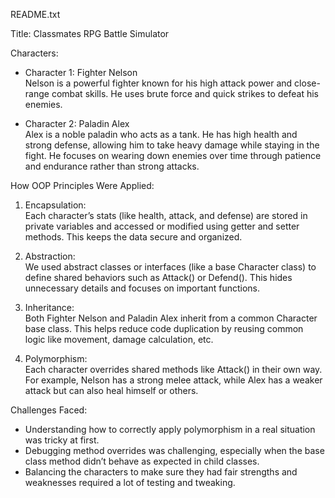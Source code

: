README.txt

Title: Classmates RPG Battle Simulator 

Characters:

- Character 1: Fighter Nelson  
  Nelson is a powerful fighter known for his high attack power and close-range combat skills. He uses brute force and quick strikes to defeat his enemies.

- Character 2: Paladin Alex  
  Alex is a noble paladin who acts as a tank. He has high health and strong defense, allowing him to take heavy damage while staying in the fight. He focuses on wearing down enemies over time through patience and endurance rather than strong attacks.

How OOP Principles Were Applied:

1. Encapsulation:  
   Each character’s stats (like health, attack, and defense) are stored in private variables and accessed or modified using getter and setter methods. This keeps the data secure and organized.

2. Abstraction:  
   We used abstract classes or interfaces (like a base Character class) to define shared behaviors such as Attack() or Defend(). This hides unnecessary details and focuses on important functions.

3. Inheritance:  
   Both Fighter Nelson and Paladin Alex inherit from a common Character base class. This helps reduce code duplication by reusing common logic like movement, damage calculation, etc.

4. Polymorphism:  
   Each character overrides shared methods like Attack() in their own way. For example, Nelson has a strong melee attack, while Alex has a weaker attack but can also heal himself or others.

Challenges Faced:

- Understanding how to correctly apply polymorphism in a real situation was tricky at first.
- Debugging method overrides was challenging, especially when the base class method didn’t behave as expected in child classes.
- Balancing the characters to make sure they had fair strengths and weaknesses required a lot of testing and tweaking.
